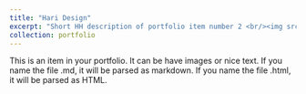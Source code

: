 ```yaml
---
title: "Hari Design"
excerpt: "Short HH description of portfolio item number 2 <br/><img src='/_portfolio/images/art4.jpg'>"
collection: portfolio
---
```


This is an item in your portfolio. It can be have images or nice text. If you name the file .md, it will be parsed as markdown. If you name the file .html, it will be parsed as HTML. 
